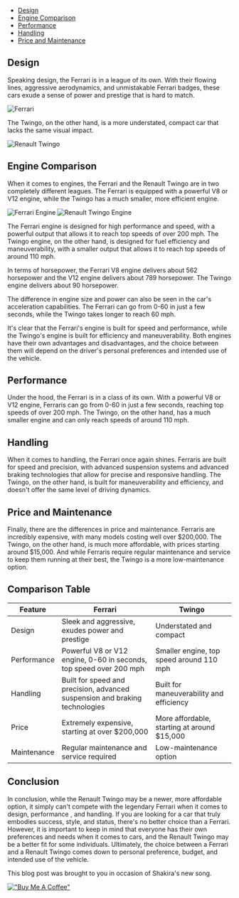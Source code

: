 

*   [Design](#design)
*   [Engine Comparison](#engine-comparison)
*   [Performance](#performance)
*   [Handling](#handling)
*   [Price and Maintenance](#price-and-maintenance)

Design
------

Speaking design, the Ferrari is in a league of its own. With their flowing lines, aggressive aerodynamics, and unmistakable Ferrari badges, these cars exude a sense of power and prestige that is hard to match.

![Ferrari](https://di-uploads-pod15.dealerinspire.com/lakeforestsportscars/uploads/2020/07/1962-Ferrari-250-GTO.jpg)

The Twingo, on the other hand, is a more understated, compact car that lacks the same visual impact.

![Renault Twingo](https://cdn.motor1.com/images/mgl/7MRwo/s1/renault-twingo.jpg)

Engine Comparison
-----------------

When it comes to engines, the Ferrari and the Renault Twingo are in two completely different leagues. The Ferrari is equipped with a powerful V8 or V12 engine, while the Twingo has a much smaller, more efficient engine.

![Ferrari Engine](https://api.ferrari.com/cms/network/medias//resize/6093c2930abef6224c06a04d-ferrari-magazine-qNIDWx0LDp.jpg?apikey=9QscUiwr5n0NhOuQb463QEKghPrVlpaF&width=830&height=0) ![Renault Twingo Engine](https://www.autocar.co.uk/sites/autocar.co.uk/files/styles/gallery_slide/public/renault-twingo-rt-008.jpg?itok=rCuximwZ)

The Ferrari engine is designed for high performance and speed, with a powerful output that allows it to reach top speeds of over 200 mph. The Twingo engine, on the other hand, is designed for fuel efficiency and maneuverability, with a smaller output that allows it to reach top speeds of around 110 mph.

In terms of horsepower, the Ferrari V8 engine delivers about 562 horsepower and the V12 engine delivers about 789 horsepower. The Twingo engine delivers about 90 horsepower.

The difference in engine size and power can also be seen in the car's acceleration capabilities. The Ferrari can go from 0-60 in just a few seconds, while the Twingo takes longer to reach 60 mph.

It's clear that the Ferrari's engine is built for speed and performance, while the Twingo's engine is built for efficiency and maneuverability. Both engines have their own advantages and disadvantages, and the choice between them will depend on the driver's personal preferences and intended use of the vehicle.

Performance
-----------

Under the hood, the Ferrari is in a class of its own. With a powerful V8 or V12 engine, Ferraris can go from 0-60 in just a few seconds, reaching top speeds of over 200 mph. The Twingo, on the other hand, has a much smaller engine and can only reach speeds of around 110 mph.

Handling
--------

When it comes to handling, the Ferrari once again shines. Ferraris are built for speed and precision, with advanced suspension systems and advanced braking technologies that allow for precise and responsive handling. The Twingo, on the other hand, is built for maneuverability and efficiency, and doesn't offer the same level of driving dynamics.

Price and Maintenance
---------------------

Finally, there are the differences in price and maintenance. Ferraris are incredibly expensive, with many models costing well over $200,000. The Twingo, on the other hand, is much more affordable, with prices starting around $15,000. And while Ferraris require regular maintenance and service to keep them running at their best, the Twingo is a more low-maintenance option.

Comparison Table
----------------
| Feature     | Ferrari                                                                     | Twingo                                      
|-------------|-----------------------------------------------------------------------------|--------------------------------|
| Design      | Sleek and aggressive, exudes power and prestige                             | Understated and compact                     |
| Performance | Powerful V8 or V12 engine, 0-60 in seconds, top speed over 200 mph          | Smaller engine, top speed around 110 mph    |
| Handling    | Built for speed and precision, advanced suspension and braking technologies | Built for maneuverability and efficiency    |
| Price       | Extremely expensive, starting at over $200,000                              | More affordable, starting at around $15,000 |
| Maintenance | Regular maintenance and service required                                    | Low-maintenance option                      |

Conclusion
----------

In conclusion, while the Renault Twingo may be a newer, more affordable option, it simply can't compete with the legendary Ferrari when it comes to design, performance , and handling. 
If you are looking for a car that truly embodies success, style, and status, there's no better choice than a Ferrari. However, it is important to keep in mind that everyone has their own preferences and needs when it comes to cars, and the Renault Twingo may be a better fit for some individuals. 
Ultimately, the choice between a Ferrari and a Renault Twingo comes down to personal preference, budget, and intended use of the vehicle.

This blog post was brought to you in occasion of Shakira's new song.

[!["Buy Me A Coffee"](https://www.buymeacoffee.com/assets/img/custom_images/orange_img.png)](https://www.buymeacoffee.com/vgsp2pj68wi)
